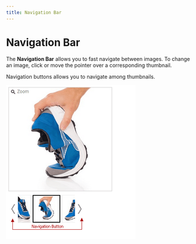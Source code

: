 ```yaml
---
title: Navigation Bar
---
```

# Navigation Bar
The **Navigation Bar** allows you to fast navigate between images. To change an image, click or move the pointer over a corresponding thumbnail.

Navigation buttons allows you to navigate among thumbnails.

![Image Zoom overview 15](../../images/img24024.png)